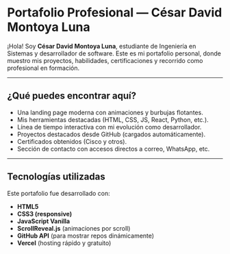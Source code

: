 # Portafolio Profesional — César David Montoya Luna

¡Hola! Soy **César David Montoya Luna**, estudiante de Ingeniería en Sistemas y desarrollador de software. Este es mi portafolio personal, donde muestro mis proyectos, habilidades, certificaciones y recorrido como profesional en formación.

---

## ¿Qué puedes encontrar aquí?

- Una landing page moderna con animaciones y burbujas flotantes.
- Mis herramientas destacadas (HTML, CSS, JS, React, Python, etc.).
- Línea de tiempo interactiva con mi evolución como desarrollador.
- Proyectos destacados desde GitHub (cargados automáticamente).
- Certificados obtenidos (Cisco y otros).
- Sección de contacto con accesos directos a correo, WhatsApp, etc.

---

## Tecnologías utilizadas

Este portafolio fue desarrollado con:

- **HTML5**
- **CSS3 (responsive)**
- **JavaScript Vanilla**
- **ScrollReveal.js** (animaciones por scroll)
- **GitHub API** (para mostrar repos dinámicamente)
- **Vercel** (hosting rápido y gratuito)